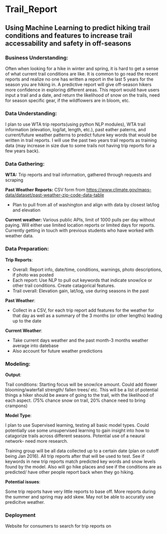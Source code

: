 # Trail_Report
## Using Machine Learning to predict hiking trail conditions and features to increase trail accessability and safety in off-seasons   

### Business Understanding:

Often when looking for a hike in winter and spring, it is hard to get a sense of what current trail conditions are like. It is common to go read the recent reports and realize no one has written a report in the last 5 years for the season you are hiking in. A predictive report will give off-season hikers more confidence in exploring different areas. This report would have users input a trail and a date, and return the likelihood of snow on the trails, need for season specific gear, if the wildflowers are in bloom, etc. 

### Data Understanding:

I plan to use WTA trip reports(using python NLP modules), WTA trail information (elevation, log/lat, length, etc.), past eather paterns, and current/future weather patterns to predict future key words that would be written in trail reports. I will use the past two years trail reports as training data (may increase in size due to some trails not having trip reports for a few years back). 

### Data Gathering:

**WTA:** Trip reports and trail information, gathered through requests and scraping 

**Past Weather Reports:** CSV form from https://www.climate.gov/maps-data/dataset/past-weather-zip-code-data-table
- Plan to pull from all of washington and align with data by closest lat/log and elevation

**Current weather:** Various public APIs, limit of 1000 pulls per day without paying. Will either use limited location reports or limited days for reports. Currently getting in touch with previous students who have worked with weather data. 

### Data Preparation:

**Trip Reports**:

- Overall:  Report info, date/time, conditions, warnings, photo descriptions, if photo was posted
- Each report: Use NLP to pull out keywords that indicate snow/ice or other trail conditions. Create catagorical features.
- Trail overall: Elevation gain, lat/log, use during seasons in the past

**Past Weather**:

- Collect in a CSV, for each trip report add features for the weather for that day as well as a summary of the 3 months (or other lengths) leading up to the date

**Current Weather**:

- Take current days weather and the past month-3 months weather average into datebase
- Also account for future weather predictions

### Modeling:

**Output**: 

Trail conditions: Starting focus will be snow/ice amount. Could add flower blooming/waterfall strength/ fallen trees/ etc. This will be a list of potential things a hiker should be aware of going to the trail, with the likelihood of each aspect. (75% chance snow on trail, 20% chance need to bring crampons)

**Model Type**:

I plan to use Supervised learning, testing all basic model types. Could potentially use some unsupervised learning to gain insight into how to catagorize trails across different seasons. Potential use of a neaural network- need more research.

Training group will be all data collected up to a certain date (plan on cutoff being Jan 2016). All trip reports after that will be used to test. See if keywords in new trip reports match predicted key words and snow levels found by the model. Also will go hike places and see if the conditions are as predicted/ have other people report back when they go hiking.

**Potential issues**: 

Some trip reports have very little reports to base off. More reports during the summer and spring may add skew. May not be able to accuratly use predicitve weather. 

### Deployment

Website for consumers to search for trip reports on  

